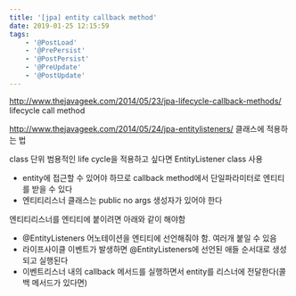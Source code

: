 ```yaml
---
title: '[jpa] entity callback method'
date: 2019-01-25 12:15:59
tags:
    - '@PostLoad'
    - '@PrePersist'
    - '@PostPersist'
    - '@PreUpdate'
    - '@PostUpdate'
---
```


<http://www.thejavageek.com/2014/05/23/jpa-lifecycle-callback-methods/>
lifecycle call method

<http://www.thejavageek.com/2014/05/24/jpa-entitylisteners/>
클래스에 적용하는 법

class 단위 범용적인 life cycle을 적용하고 싶다면
EntityListener class 사용  

- entity에 접근할 수 있어야 하므로 callback method에서 단일파라미터로 엔티티를 받을 수 있다
- 엔티티리스너 클래스는 public no args 생성자가 있어야 한다  

엔티티리스너를 엔티티에 붙이려면 아래와 같이 해야함  
- @EntityListeners 어노테이션을 엔티티에 선언해줘야 함. 여러개 붙일 수 있음  
- 라이프사이클 이벤트가 발생하면 @EntityListeners에 선언된 애들 순서대로 생성되고 실행된다  
- 이벤트리스너 내의 callback 메서드를 실행하면서 entity를 리스너에 전달한다(콜백 메서드가 있다면)  



<!-- more -->
